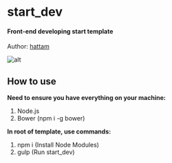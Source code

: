 # start_dev
#### Front-end developing start template

Author: [hattam](https://hattam.ru)

![alt](https://raw.githubusercontent.com/hattamsoyunov/start_dev/master/app/img/start_dev_preview.jpg)

## How to use

**Need to ensure you have everything on your machine:**
1. Node.js
2. Bower (npm i -g bower)

**In root of template, use commands:**
1. npm i (Install Node Modules)
2. gulp (Run start_dev)

<!-- ### Install jQuery libraries through Bower
1. bower i plugin-name;
2. Then place all jQuery libraries paths in the 'js-libs' task (gulpfile.js); -->
